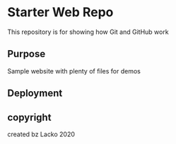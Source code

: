# Starter Web Repo

This repository is for showing how Git and GitHub work

## Purpose

Sample website with plenty of files for demos

## Deployment

## copyright

created bz Lacko 2020


